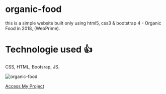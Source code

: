 # organic-food

this is a simple website built only using html5, css3 & bootstrap 4 - Organic Food in 2018, (WebPrime).

# Technologie used 👍

CSS, HTML, Bootsrap, JS.


![organic-food]()

[Access My Project]()
